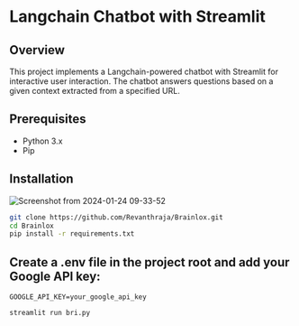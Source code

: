 # Langchain Chatbot with Streamlit

## Overview

This project implements a Langchain-powered chatbot with Streamlit for interactive user interaction. The chatbot answers questions based on a given context extracted from a specified URL.

## Prerequisites

- Python 3.x
- Pip

## Installation


![Screenshot from 2024-01-24 09-33-52](https://github.com/Revanthraja/Brainlox/assets/108793964/41ad79d5-629e-4641-a4be-c9708fc8ffd1)


```bash
git clone https://github.com/Revanthraja/Brainlox.git
cd Brainlox
pip install -r requirements.txt
```

## Create a .env file in the project root and add your Google API key:
```
GOOGLE_API_KEY=your_google_api_key
```
```
streamlit run bri.py
```



